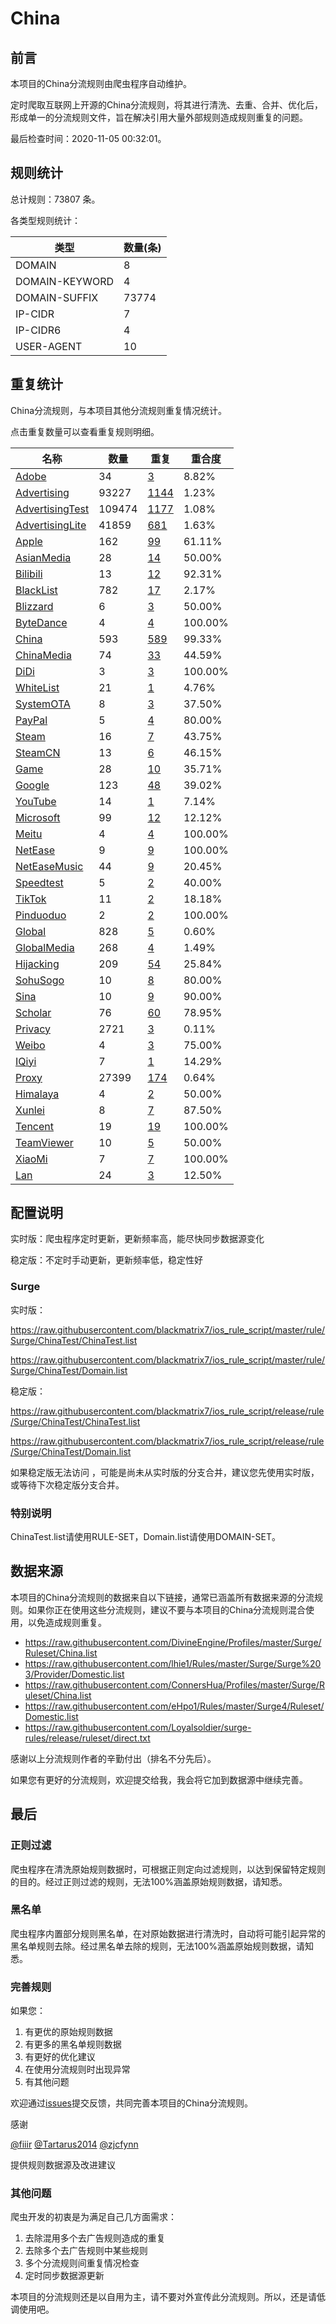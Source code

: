 # China

## 前言

本项目的China分流规则由爬虫程序自动维护。

定时爬取互联网上开源的China分流规则，将其进行清洗、去重、合并、优化后，形成单一的分流规则文件，旨在解决引用大量外部规则造成规则重复的问题。



最后检查时间：2020-11-05 00:32:01。

## 规则统计

总计规则：73807 条。

各类型规则统计：

| 类型 | 数量(条) |
| ---- | ---- |
| DOMAIN | 8 |
| DOMAIN-KEYWORD | 4 |
| DOMAIN-SUFFIX | 73774 |
| IP-CIDR | 7 |
| IP-CIDR6 | 4 |
| USER-AGENT | 10 |
## 重复统计

China分流规则，与本项目其他分流规则重复情况统计。

点击重复数量可以查看重复规则明细。

| 名称 | 数量 | 重复 | 重合度 |
| ---- | ---- | ---- | ------ |
|  [Adobe](https://github.com/blackmatrix7/ios_rule_script/tree/master/rule/Surge/Adobe)    | 34   | [3](https://github.com/blackmatrix7/ios_rule_script/tree/master/rule/Surge/ChinaTest/Repeat/Adobe.list)   |   8.82%  |
|  [Advertising](https://github.com/blackmatrix7/ios_rule_script/tree/master/rule/Surge/Advertising)    | 93227   | [1144](https://github.com/blackmatrix7/ios_rule_script/tree/master/rule/Surge/ChinaTest/Repeat/Advertising.list)   |   1.23%  |
|  [AdvertisingTest](https://github.com/blackmatrix7/ios_rule_script/tree/master/rule/Surge/AdvertisingTest)    | 109474   | [1177](https://github.com/blackmatrix7/ios_rule_script/tree/master/rule/Surge/ChinaTest/Repeat/AdvertisingTest.list)   |   1.08%  |
|  [AdvertisingLite](https://github.com/blackmatrix7/ios_rule_script/tree/master/rule/Surge/AdvertisingLite)    | 41859   | [681](https://github.com/blackmatrix7/ios_rule_script/tree/master/rule/Surge/ChinaTest/Repeat/AdvertisingLite.list)   |   1.63%  |
|  [Apple](https://github.com/blackmatrix7/ios_rule_script/tree/master/rule/Surge/Apple)    | 162   | [99](https://github.com/blackmatrix7/ios_rule_script/tree/master/rule/Surge/ChinaTest/Repeat/Apple.list)   |   61.11%  |
|  [AsianMedia](https://github.com/blackmatrix7/ios_rule_script/tree/master/rule/Surge/AsianMedia)    | 28   | [14](https://github.com/blackmatrix7/ios_rule_script/tree/master/rule/Surge/ChinaTest/Repeat/AsianMedia.list)   |   50.00%  |
|  [Bilibili](https://github.com/blackmatrix7/ios_rule_script/tree/master/rule/Surge/Bilibili)    | 13   | [12](https://github.com/blackmatrix7/ios_rule_script/tree/master/rule/Surge/ChinaTest/Repeat/Bilibili.list)   |   92.31%  |
|  [BlackList](https://github.com/blackmatrix7/ios_rule_script/tree/master/rule/Surge/BlackList)    | 782   | [17](https://github.com/blackmatrix7/ios_rule_script/tree/master/rule/Surge/ChinaTest/Repeat/BlackList.list)   |   2.17%  |
|  [Blizzard](https://github.com/blackmatrix7/ios_rule_script/tree/master/rule/Surge/Blizzard)    | 6   | [3](https://github.com/blackmatrix7/ios_rule_script/tree/master/rule/Surge/ChinaTest/Repeat/Blizzard.list)   |   50.00%  |
|  [ByteDance](https://github.com/blackmatrix7/ios_rule_script/tree/master/rule/Surge/ByteDance)    | 4   | [4](https://github.com/blackmatrix7/ios_rule_script/tree/master/rule/Surge/ChinaTest/Repeat/ByteDance.list)   |   100.00%  |
|  [China](https://github.com/blackmatrix7/ios_rule_script/tree/master/rule/Surge/China)    | 593   | [589](https://github.com/blackmatrix7/ios_rule_script/tree/master/rule/Surge/ChinaTest/Repeat/China.list)   |   99.33%  |
|  [ChinaMedia](https://github.com/blackmatrix7/ios_rule_script/tree/master/rule/Surge/ChinaMedia)    | 74   | [33](https://github.com/blackmatrix7/ios_rule_script/tree/master/rule/Surge/ChinaTest/Repeat/ChinaMedia.list)   |   44.59%  |
|  [DiDi](https://github.com/blackmatrix7/ios_rule_script/tree/master/rule/Surge/DiDi)    | 3   | [3](https://github.com/blackmatrix7/ios_rule_script/tree/master/rule/Surge/ChinaTest/Repeat/DiDi.list)   |   100.00%  |
|  [WhiteList](https://github.com/blackmatrix7/ios_rule_script/tree/master/rule/Surge/WhiteList)    | 21   | [1](https://github.com/blackmatrix7/ios_rule_script/tree/master/rule/Surge/ChinaTest/Repeat/WhiteList.list)   |   4.76%  |
|  [SystemOTA](https://github.com/blackmatrix7/ios_rule_script/tree/master/rule/Surge/SystemOTA)    | 8   | [3](https://github.com/blackmatrix7/ios_rule_script/tree/master/rule/Surge/ChinaTest/Repeat/SystemOTA.list)   |   37.50%  |
|  [PayPal](https://github.com/blackmatrix7/ios_rule_script/tree/master/rule/Surge/PayPal)    | 5   | [4](https://github.com/blackmatrix7/ios_rule_script/tree/master/rule/Surge/ChinaTest/Repeat/PayPal.list)   |   80.00%  |
|  [Steam](https://github.com/blackmatrix7/ios_rule_script/tree/master/rule/Surge/Steam)    | 16   | [7](https://github.com/blackmatrix7/ios_rule_script/tree/master/rule/Surge/ChinaTest/Repeat/Steam.list)   |   43.75%  |
|  [SteamCN](https://github.com/blackmatrix7/ios_rule_script/tree/master/rule/Surge/SteamCN)    | 13   | [6](https://github.com/blackmatrix7/ios_rule_script/tree/master/rule/Surge/ChinaTest/Repeat/SteamCN.list)   |   46.15%  |
|  [Game](https://github.com/blackmatrix7/ios_rule_script/tree/master/rule/Surge/Game)    | 28   | [10](https://github.com/blackmatrix7/ios_rule_script/tree/master/rule/Surge/ChinaTest/Repeat/Game.list)   |   35.71%  |
|  [Google](https://github.com/blackmatrix7/ios_rule_script/tree/master/rule/Surge/Google)    | 123   | [48](https://github.com/blackmatrix7/ios_rule_script/tree/master/rule/Surge/ChinaTest/Repeat/Google.list)   |   39.02%  |
|  [YouTube](https://github.com/blackmatrix7/ios_rule_script/tree/master/rule/Surge/YouTube)    | 14   | [1](https://github.com/blackmatrix7/ios_rule_script/tree/master/rule/Surge/ChinaTest/Repeat/YouTube.list)   |   7.14%  |
|  [Microsoft](https://github.com/blackmatrix7/ios_rule_script/tree/master/rule/Surge/Microsoft)    | 99   | [12](https://github.com/blackmatrix7/ios_rule_script/tree/master/rule/Surge/ChinaTest/Repeat/Microsoft.list)   |   12.12%  |
|  [Meitu](https://github.com/blackmatrix7/ios_rule_script/tree/master/rule/Surge/Meitu)    | 4   | [4](https://github.com/blackmatrix7/ios_rule_script/tree/master/rule/Surge/ChinaTest/Repeat/Meitu.list)   |   100.00%  |
|  [NetEase](https://github.com/blackmatrix7/ios_rule_script/tree/master/rule/Surge/NetEase)    | 9   | [9](https://github.com/blackmatrix7/ios_rule_script/tree/master/rule/Surge/ChinaTest/Repeat/NetEase.list)   |   100.00%  |
|  [NetEaseMusic](https://github.com/blackmatrix7/ios_rule_script/tree/master/rule/Surge/NetEaseMusic)    | 44   | [9](https://github.com/blackmatrix7/ios_rule_script/tree/master/rule/Surge/ChinaTest/Repeat/NetEaseMusic.list)   |   20.45%  |
|  [Speedtest](https://github.com/blackmatrix7/ios_rule_script/tree/master/rule/Surge/Speedtest)    | 5   | [2](https://github.com/blackmatrix7/ios_rule_script/tree/master/rule/Surge/ChinaTest/Repeat/Speedtest.list)   |   40.00%  |
|  [TikTok](https://github.com/blackmatrix7/ios_rule_script/tree/master/rule/Surge/TikTok)    | 11   | [2](https://github.com/blackmatrix7/ios_rule_script/tree/master/rule/Surge/ChinaTest/Repeat/TikTok.list)   |   18.18%  |
|  [Pinduoduo](https://github.com/blackmatrix7/ios_rule_script/tree/master/rule/Surge/Pinduoduo)    | 2   | [2](https://github.com/blackmatrix7/ios_rule_script/tree/master/rule/Surge/ChinaTest/Repeat/Pinduoduo.list)   |   100.00%  |
|  [Global](https://github.com/blackmatrix7/ios_rule_script/tree/master/rule/Surge/Global)    | 828   | [5](https://github.com/blackmatrix7/ios_rule_script/tree/master/rule/Surge/ChinaTest/Repeat/Global.list)   |   0.60%  |
|  [GlobalMedia](https://github.com/blackmatrix7/ios_rule_script/tree/master/rule/Surge/GlobalMedia)    | 268   | [4](https://github.com/blackmatrix7/ios_rule_script/tree/master/rule/Surge/ChinaTest/Repeat/GlobalMedia.list)   |   1.49%  |
|  [Hijacking](https://github.com/blackmatrix7/ios_rule_script/tree/master/rule/Surge/Hijacking)    | 209   | [54](https://github.com/blackmatrix7/ios_rule_script/tree/master/rule/Surge/ChinaTest/Repeat/Hijacking.list)   |   25.84%  |
|  [SohuSogo](https://github.com/blackmatrix7/ios_rule_script/tree/master/rule/Surge/SohuSogo)    | 10   | [8](https://github.com/blackmatrix7/ios_rule_script/tree/master/rule/Surge/ChinaTest/Repeat/SohuSogo.list)   |   80.00%  |
|  [Sina](https://github.com/blackmatrix7/ios_rule_script/tree/master/rule/Surge/Sina)    | 10   | [9](https://github.com/blackmatrix7/ios_rule_script/tree/master/rule/Surge/ChinaTest/Repeat/Sina.list)   |   90.00%  |
|  [Scholar](https://github.com/blackmatrix7/ios_rule_script/tree/master/rule/Surge/Scholar)    | 76   | [60](https://github.com/blackmatrix7/ios_rule_script/tree/master/rule/Surge/ChinaTest/Repeat/Scholar.list)   |   78.95%  |
|  [Privacy](https://github.com/blackmatrix7/ios_rule_script/tree/master/rule/Surge/Privacy)    | 2721   | [3](https://github.com/blackmatrix7/ios_rule_script/tree/master/rule/Surge/ChinaTest/Repeat/Privacy.list)   |   0.11%  |
|  [Weibo](https://github.com/blackmatrix7/ios_rule_script/tree/master/rule/Surge/Weibo)    | 4   | [3](https://github.com/blackmatrix7/ios_rule_script/tree/master/rule/Surge/ChinaTest/Repeat/Weibo.list)   |   75.00%  |
|  [IQiyi](https://github.com/blackmatrix7/ios_rule_script/tree/master/rule/Surge/IQiyi)    | 7   | [1](https://github.com/blackmatrix7/ios_rule_script/tree/master/rule/Surge/ChinaTest/Repeat/IQiyi.list)   |   14.29%  |
|  [Proxy](https://github.com/blackmatrix7/ios_rule_script/tree/master/rule/Surge/Proxy)    | 27399   | [174](https://github.com/blackmatrix7/ios_rule_script/tree/master/rule/Surge/ChinaTest/Repeat/Proxy.list)   |   0.64%  |
|  [Himalaya](https://github.com/blackmatrix7/ios_rule_script/tree/master/rule/Surge/Himalaya)    | 4   | [2](https://github.com/blackmatrix7/ios_rule_script/tree/master/rule/Surge/ChinaTest/Repeat/Himalaya.list)   |   50.00%  |
|  [Xunlei](https://github.com/blackmatrix7/ios_rule_script/tree/master/rule/Surge/Xunlei)    | 8   | [7](https://github.com/blackmatrix7/ios_rule_script/tree/master/rule/Surge/ChinaTest/Repeat/Xunlei.list)   |   87.50%  |
|  [Tencent](https://github.com/blackmatrix7/ios_rule_script/tree/master/rule/Surge/Tencent)    | 19   | [19](https://github.com/blackmatrix7/ios_rule_script/tree/master/rule/Surge/ChinaTest/Repeat/Tencent.list)   |   100.00%  |
|  [TeamViewer](https://github.com/blackmatrix7/ios_rule_script/tree/master/rule/Surge/TeamViewer)    | 10   | [5](https://github.com/blackmatrix7/ios_rule_script/tree/master/rule/Surge/ChinaTest/Repeat/TeamViewer.list)   |   50.00%  |
|  [XiaoMi](https://github.com/blackmatrix7/ios_rule_script/tree/master/rule/Surge/XiaoMi)    | 7   | [7](https://github.com/blackmatrix7/ios_rule_script/tree/master/rule/Surge/ChinaTest/Repeat/XiaoMi.list)   |   100.00%  |
|  [Lan](https://github.com/blackmatrix7/ios_rule_script/tree/master/rule/Surge/Lan)    | 24   | [3](https://github.com/blackmatrix7/ios_rule_script/tree/master/rule/Surge/ChinaTest/Repeat/Lan.list)   |   12.50%  |
## 配置说明

实时版：爬虫程序定时更新，更新频率高，能尽快同步数据源变化

稳定版：不定时手动更新，更新频率低，稳定性好

### Surge 
实时版：

https://raw.githubusercontent.com/blackmatrix7/ios_rule_script/master/rule/Surge/ChinaTest/ChinaTest.list

https://raw.githubusercontent.com/blackmatrix7/ios_rule_script/master/rule/Surge/ChinaTest/Domain.list

稳定版：

https://raw.githubusercontent.com/blackmatrix7/ios_rule_script/release/rule/Surge/ChinaTest/ChinaTest.list

https://raw.githubusercontent.com/blackmatrix7/ios_rule_script/release/rule/Surge/ChinaTest/Domain.list

如果稳定版无法访问 ，可能是尚未从实时版的分支合并，建议您先使用实时版，或等待下次稳定版分支合并。

### 特别说明

ChinaTest.list请使用RULE-SET，Domain.list请使用DOMAIN-SET。

## 数据来源

本项目的China分流规则的数据来自以下链接，通常已涵盖所有数据来源的分流规则。如果你正在使用这些分流规则，建议不要与本项目的China分流规则混合使用，以免造成规则重复。

- https://raw.githubusercontent.com/DivineEngine/Profiles/master/Surge/Ruleset/China.list
- https://raw.githubusercontent.com/lhie1/Rules/master/Surge/Surge%203/Provider/Domestic.list
- https://raw.githubusercontent.com/ConnersHua/Profiles/master/Surge/Ruleset/China.list
- https://raw.githubusercontent.com/eHpo1/Rules/master/Surge4/Ruleset/Domestic.list
- https://raw.githubusercontent.com/Loyalsoldier/surge-rules/release/ruleset/direct.txt


感谢以上分流规则作者的辛勤付出（排名不分先后）。

如果您有更好的分流规则，欢迎提交给我，我会将它加到数据源中继续完善。

## 最后

### 正则过滤

爬虫程序在清洗原始规则数据时，可根据正则定向过滤规则，以达到保留特定规则的目的。经过正则过滤的规则，无法100%涵盖原始规则数据，请知悉。

### 黑名单

爬虫程序内置部分规则黑名单，在对原始数据进行清洗时，自动将可能引起异常的黑名单规则去除。经过黑名单去除的规则，无法100%涵盖原始规则数据，请知悉。

### 完善规则

如果您：

1. 有更优的原始规则数据
2. 有更多的黑名单规则数据
3. 有更好的优化建议
4. 在使用分流规则时出现异常
5. 有其他问题

欢迎通过[issues](https://github.com/blackmatrix7/ios_rule_script/issues/new)提交反馈，共同完善本项目的China分流规则。

感谢

[@fiiir](https://github.com/fiiir) [@Tartarus2014](https://github.com/Tartarus2014) [@zjcfynn](https://github.com/zjcfynn) 

提供规则数据源及改进建议

### 其他问题

爬虫开发的初衷是为满足自己几方面需求：

1. 去除混用多个去广告规则造成的重复
2. 去除多个去广告规则中某些规则
3. 多个分流规则间重复情况检查
4. 定时同步数据源更新

本项目的分流规则还是以自用为主，请不要对外宣传此分流规则。所以，还是请低调使用吧。